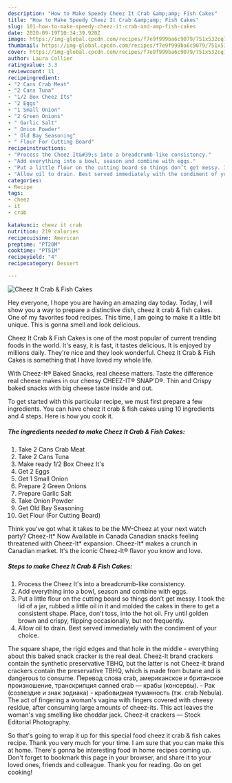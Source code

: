 ```yaml
---
description: "How to Make Speedy Cheez It Crab &amp;amp; Fish Cakes"
title: "How to Make Speedy Cheez It Crab &amp;amp; Fish Cakes"
slug: 101-how-to-make-speedy-cheez-it-crab-and-amp-fish-cakes
date: 2020-09-19T10:34:39.920Z
image: https://img-global.cpcdn.com/recipes/f7e9f999ba6c9079/751x532cq70/cheez-it-crab-fish-cakes-recipe-main-photo.jpg
thumbnail: https://img-global.cpcdn.com/recipes/f7e9f999ba6c9079/751x532cq70/cheez-it-crab-fish-cakes-recipe-main-photo.jpg
cover: https://img-global.cpcdn.com/recipes/f7e9f999ba6c9079/751x532cq70/cheez-it-crab-fish-cakes-recipe-main-photo.jpg
author: Laura Collier
ratingvalue: 3.3
reviewcount: 11
recipeingredient:
- "2 Cans Crab Meat"
- "2 Cans Tuna"
- "1/2 Box Cheez Its"
- "2 Eggs"
- "1 Small Onion"
- "2 Green Onions"
- " Garlic Salt"
- " Onion Powder"
- " Old Bay Seasoning"
- " Flour For Cutting Board"
recipeinstructions:
- "Process the Cheez It&#39;s into a breadcrumb-like consistency."
- "Add everything into a bowl, season and combine with eggs."
- "Put a little flour on the cutting board so things don’t get messy. I took the lid of a jar, rubbed a little oil in it and molded the cakes in there to get a consistent shape. Place, don’t toss, into the hot oil. Fry until golden brown and crispy, flipping occasionally, but not frequently."
- "Allow oil to drain. Best served immediately with the condiment of your choice."
categories:
- Recipe
tags:
- cheez
- it
- crab

katakunci: cheez it crab 
nutrition: 219 calories
recipecuisine: American
preptime: "PT20M"
cooktime: "PT51M"
recipeyield: "4"
recipecategory: Dessert

---
```



![Cheez It Crab &amp; Fish Cakes](https://img-global.cpcdn.com/recipes/f7e9f999ba6c9079/751x532cq70/cheez-it-crab-fish-cakes-recipe-main-photo.jpg)

Hey everyone, I hope you are having an amazing day today. Today, I will show you a way to prepare a distinctive dish, cheez it crab &amp; fish cakes. One of my favorites food recipes. This time, I am going to make it a little bit unique. This is gonna smell and look delicious.

Cheez It Crab &amp; Fish Cakes is one of the most popular of current trending foods in the world. It's easy, it is fast, it tastes delicious. It is enjoyed by millions daily. They're nice and they look wonderful. Cheez It Crab &amp; Fish Cakes is something that I have loved my whole life.

With Cheez-It® Baked Snacks, real cheese matters. Taste the difference real cheese makes in our cheesy CHEEZ-IT® SNAP&#39;D®. Thin and Crispy baked snacks with big cheese taste inside and out.


To get started with this particular recipe, we must first prepare a few ingredients. You can have cheez it crab &amp; fish cakes using 10 ingredients and 4 steps. Here is how you cook it.

<!--inarticleads1-->

##### The ingredients needed to make Cheez It Crab &amp; Fish Cakes:

1. Take 2 Cans Crab Meat
1. Take 2 Cans Tuna
1. Make ready 1/2 Box Cheez It&#39;s
1. Get 2 Eggs
1. Get 1 Small Onion
1. Prepare 2 Green Onions
1. Prepare  Garlic Salt
1. Take  Onion Powder
1. Get  Old Bay Seasoning
1. Get  Flour (For Cutting Board)


Think you&#39;ve got what it takes to be the MV-Cheez at your next watch party? Cheez-It* Now Available in Canada Canadian snacks feeling threatened with Cheez-It* expansion. Cheez-It* makes a crunch in Canadian market. It&#39;s the iconic Cheez-It® flavor you know and love. 

<!--inarticleads2-->

##### Steps to make Cheez It Crab &amp; Fish Cakes:

1. Process the Cheez It&#39;s into a breadcrumb-like consistency.
1. Add everything into a bowl, season and combine with eggs.
1. Put a little flour on the cutting board so things don’t get messy. I took the lid of a jar, rubbed a little oil in it and molded the cakes in there to get a consistent shape. Place, don’t toss, into the hot oil. Fry until golden brown and crispy, flipping occasionally, but not frequently.
1. Allow oil to drain. Best served immediately with the condiment of your choice.


The square shape, the rigid edges and that hole in the middle - everything about this baked snack cracker is the real deal. Cheez-It brand crackers contain the synthetic preservative TBHQ, but the latter is not Cheez-It brand crackers contain the preservative TBHQ, which is made from butane and is dangerous to consume. Перевод слова crab, американское и британское произношение, транскрипция canned crab — крабы (консервы). - Рак (созвездие и знак зодиака) - крабовидная туманность (тж. crab Nebula). The act of fingering a woman&#39;s vagina with fingers covered with cheesy residue, after consuming large amounts of cheez-its. This act leaves the woman&#39;s vag smelling like cheddar jack. Cheez-it crackers — Stock Editorial Photography. 

So that's going to wrap it up for this special food cheez it crab &amp; fish cakes recipe. Thank you very much for your time. I am sure that you can make this at home. There's gonna be interesting food in home recipes coming up. Don't forget to bookmark this page in your browser, and share it to your loved ones, friends and colleague. Thank you for reading. Go on get cooking!
